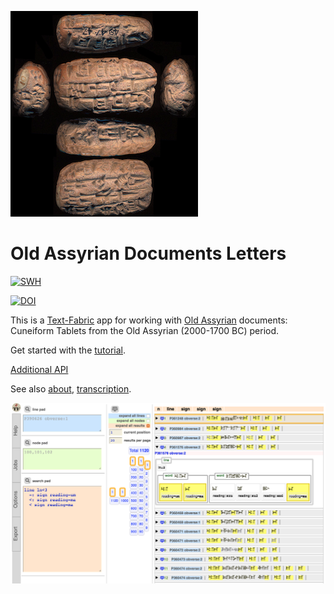 ![logo](code/static/logo.png)

# Old Assyrian Documents Letters

[![SWH](https://archive.softwareheritage.org/badge/origin/https://github.com/annotation/app-oldassyrian/)](https://archive.softwareheritage.org/browse/origin/https://github.com/annotation/app-oldassyrian/)

[![DOI](https://zenodo.org/badge/DOI/10.5281/zenodo.3909523.svg)](https://doi.org/10.5281/zenodo.3909523)

This is a
[Text-Fabric](https://github.com/annotation/text-fabric) app
for working with
[Old Assyrian](https://github.com/Nino-cunei/oldassyrian) documents:
Cuneiform Tablets from the Old Assyrian (2000-1700 BC) period.

Get started with the
[tutorial](https://nbviewer.jupyter.org/github/annotation/tutorials/blob/master/oldassyrian/start.ipynb).

[Additional API](api.md)

See also
[about](https://github.com/Nino-cunei/oldbabylonian/blob/master/docs/about.md),
[transcription](https://github.com/Nino-cunei/tfFromAtf/blob/master/docs/transcription.md).

![shot](images/shot.png)
